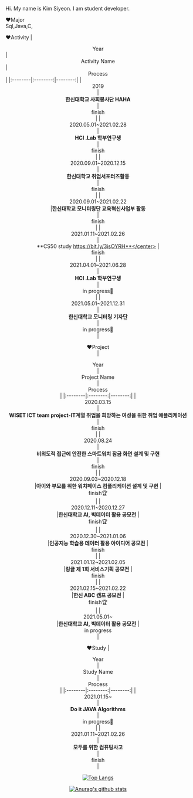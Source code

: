 

Hi. My name is Kim Siyeon. I am student developer.   


:heart:Major   
Sql,Java,C,


:heart:Activity
|  <center>Year</center> |  <center>Activity Name</center> | <center>Process</center> |
|:--------|:--------:|--------:|
|<center>2019<center> | <center>**한신대학교 사회봉사단 HAHA**</center> |<center>finish</center>|
|<center>2020.05.01~2021.02.28<center> | <center>**HCI .Lab 학부연구생**</center> |<center>finish</center>|
|<center>2020.09.01~2020.12.15<center> | <center>**한신대학교 취업서포터즈활동**</center> |<center>finish</center>|
|<center>2020.09.01~2021.02.22<center>|**한신대학교 모니터링단 교육혁신사업부 활동** <center>|<center>finish</center>|
|<center>2021.01.11~2021.02.26<center> | <center>**CS50 study https://bit.ly/3isOYRH**</center> |<center>finish</center>|
|<center>2021.04.01~2021.06.28<center> | <center>**HCI .Lab 학부연구생**</center> |<center>in progress:muscle:</center>|
|<center>2021.05.01~2021.12.31<center> | <center>**한신대학교 모니터링 기자단**</center> |<center>in progress:muscle:</center>|

:heart:Project   
|  <center>Year</center> |  <center>Project Name</center> |  <center>Process</center> |
|:--------|:--------:|--------:|
|<center>2020.03.15<center> | <center>**WISET ICT team project-IT계열 취업을 희망하는 여성을 위한 취업 애플리케이션**</center> |<center>finish</center>|
|<center>2020.08.24<center> | <center>**비의도적 접근에 안전한 스마트워치 잠금 화면 설계 및 구현**</center> |<center>finish</center>|
|<center>2020.09.03~2020.12.18 <center>|**아이와 부모를 위한 워치페이스 컴플리케이션 설계 및 구현** |<center>finish:trophy:<center>|
|<center>2020.12.11~2020.12.27 <center>|**한신대학교 AI, 빅데이터 활용 공모전** |<center>finish:trophy:<center>|
|<center>2020.12.30~2021.01.06 <center>|**인공지능 학습용 데이터 활용 아이디어 공모전** |<center>finish<center>|
|<center>2021.01.12~2021.02.05 <center>|**링글 제 1회 서비스기획 공모전** |<center>finish<center>|
|<center>2021.02.15~2021.02.22 <center>|**한신 ABC 캠프 공모전** |<center>finish:trophy:<center>|
|<center>2021.05.01~ <center>|**한신대학교 AI, 빅데이터 활용 공모전** |<center>in progress<center>|
  
:heart:Study
|  <center>Year</center> |  <center>Study Name</center> |  <center>Process</center> |
|:--------|:--------:|--------:|
|<center>2021.01.15~<center> | <center>**Do it JAVA Algorithms**</center> |<center>in progress:muscle:</center>|
|<center>2021.01.11~2021.02.26<center> | <center>**모두를 위한 컴퓨팅사고**</center> |<center>finish</center>|





[![Top Langs](https://github-readme-stats.vercel.app/api/top-langs/?username=pennya6)](https://github.com/anuraghazra/github-readme-stats)   

[![Anurag's github stats](https://github-readme-stats.vercel.app/api?username=pennya6)](https://github.com/anuraghazra/github-readme-stats)
